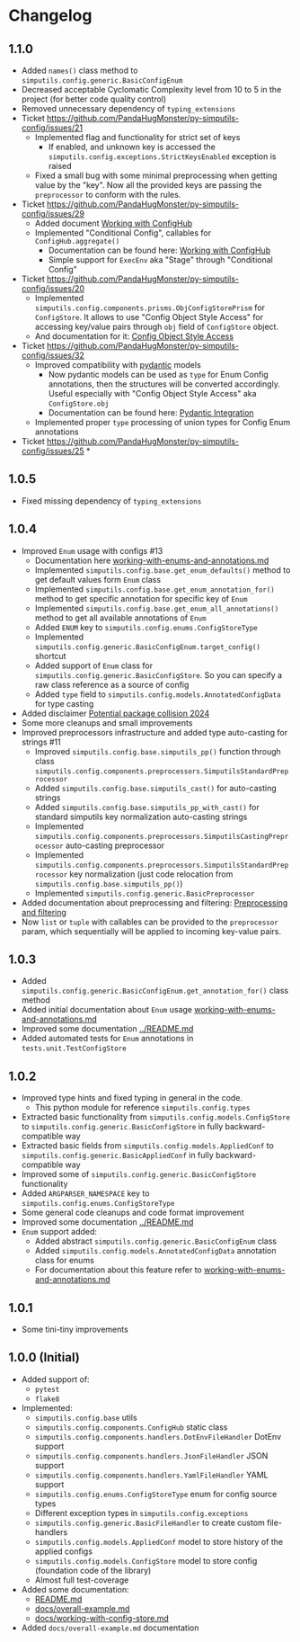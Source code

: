 # Changelog

## 1.1.0

* Added `names()` class method to `simputils.config.generic.BasicConfigEnum`
* Decreased acceptable Cyclomatic Complexity level 
  from 10 to 5 in the project (for better code quality control)
* Removed unnecessary dependency of `typing_extensions`
* Ticket https://github.com/PandaHugMonster/py-simputils-config/issues/21
  * Implemented flag and functionality for strict set of keys
    * If enabled, and unknown key is accessed the `simputils.config.exceptions.StrictKeysEnabled` exception
      is raised
  * Fixed a small bug with some minimal preprocessing when getting value by the "key". 
    Now all the provided keys are passing the `preprocessor` to conform with the rules.
* Ticket https://github.com/PandaHugMonster/py-simputils-config/issues/29
  * Added document [Working with ConfigHub](working-with-config-hub.md)
  * Implemented "Conditional Config", callables for `ConfigHub.aggregate()`
    * Documentation can be found here: [Working with ConfigHub](working-with-config-hub.md#conditional-config)
    * Simple support for `ExecEnv` aka "Stage" through "Conditional Config"
* Ticket https://github.com/PandaHugMonster/py-simputils-config/issues/20
  * Implemented `simputils.config.components.prisms.ObjConfigStorePrism` for `ConfigStore`.
    It allows to use "Config Object Style Access" for accessing key/value pairs through `obj` field of `ConfigStore` object.
  * And documentation for it: [Config Object Style Access](config-object-style-access.md)
* Ticket https://github.com/PandaHugMonster/py-simputils-config/issues/32
  * Improved compatibility with [pydantic](https://docs.pydantic.dev/latest/) models
    * Now pydantic models can be used as `type` for Enum Config annotations, then the structures
      will be converted accordingly. Useful especially with "Config Object Style Access" aka `ConfigStore.obj`
    * Documentation can be found here: [Pydantic Integration](pydantic-integration.md)
  * Implemented proper `type` processing of union types for Config Enum annotations
* Ticket https://github.com/PandaHugMonster/py-simputils-config/issues/25
  *


## 1.0.5
* Fixed missing dependency of `typing_extensions`


## 1.0.4
* Improved `Enum` usage with configs #13
  * Documentation here [working-with-enums-and-annotations.md](working-with-enums-and-annotations.md)
  * Implemented `simputils.config.base.get_enum_defaults()`
    method to get default values form `Enum` class
  * Implemented `simputils.config.base.get_enum_annotation_for()` 
    method to get specific annotation for specific key of `Enum`
  * Implemented `simputils.config.base.get_enum_all_annotations()` 
    method to get all available annotations of `Enum`
  * Added `ENUM` key to `simputils.config.enums.ConfigStoreType`
  * Implemented `simputils.config.generic.BasicConfigEnum.target_config()` shortcut
  * Added support of `Enum` class for `simputils.config.generic.BasicConfigStore`.
    So you can specify a raw class reference as a source of config
  * Added `type` field to `simputils.config.models.AnnotatedConfigData` for type casting
* Added disclaimer [Potential package collision 2024](disclaimers.md)
* Some more cleanups and small improvements
* Improved preprocessors infrastructure and added type auto-casting for strings #11
  * Improved `simputils.config.base.simputils_pp()` 
    function through class `simputils.config.components.preprocessors.SimputilsStandardPreprocessor`
  * Added `simputils.config.base.simputils_cast()` for auto-casting strings
  * Added `simputils.config.base.simputils_pp_with_cast()` for standard simputils key 
    normalization auto-casting strings
  * Implemented `simputils.config.components.preprocessors.SimputilsCastingPreprocessor` auto-casting preprocessor 
  * Implemented `simputils.config.components.preprocessors.SimputilsStandardPreprocessor` key normalization 
    (just code relocation from `simputils.config.base.simputils_pp()`)
  * Implemented `simputils.config.generic.BasicPreprocessor`
* Added documentation about preprocessing and filtering: 
  [Preprocessing and filtering](preprocessing-and-filtering.md)
* Now `list` or `tuple` with callables can be provided to the `preprocessor` param,
  which sequentially will be applied to incoming key-value pairs.

## 1.0.3
* Added `simputils.config.generic.BasicConfigEnum.get_annotation_for()` class method
* Added initial documentation about `Enum` 
  usage [working-with-enums-and-annotations.md](working-with-enums-and-annotations.md)
* Improved some documentation [../README.md](../README.md)
* Added automated tests for `Enum` annotations in `tests.unit.TestConfigStore`

## 1.0.2
* Improved type hints and fixed typing in general in the code.
  * This python module for reference `simputils.config.types`
* Extracted basic functionality from `simputils.config.models.ConfigStore` to 
  `simputils.config.generic.BasicConfigStore` in fully backward-compatible way
* Extracted basic fields from `simputils.config.models.AppliedConf` to 
  `simputils.config.generic.BasicAppliedConf` in fully backward-compatible way
* Improved some of `simputils.config.generic.BasicConfigStore` functionality
* Added `ARGPARSER_NAMESPACE` key to `simputils.config.enums.ConfigStoreType`
* Some general code cleanups and code format improvement
* Improved some documentation [../README.md](../README.md)
* `Enum` support added:
  * Added abstract `simputils.config.generic.BasicConfigEnum` class
  * Added `simputils.config.models.AnnotatedConfigData` annotation class for enums
  * For documentation about this feature refer 
    to [working-with-enums-and-annotations.md](working-with-enums-and-annotations.md)

## 1.0.1
* Some tini-tiny improvements

## 1.0.0 (Initial)
* Added support of:
  * `pytest`
  * `flake8`
* Implemented:
  * `simputils.config.base` utils
  * `simputils.config.components.ConfigHub` static class
  * `simputils.config.components.handlers.DotEnvFileHandler` DotEnv support
  * `simputils.config.components.handlers.JsonFileHandler` JSON support
  * `simputils.config.components.handlers.YamlFileHandler` YAML support
  * `simputils.config.enums.ConfigStoreType` enum for config source types
  * Different exception types in `simputils.config.exceptions`
  * `simputils.config.generic.BasicFileHandler` to create custom file-handlers
  * `simputils.config.models.AppliedConf` model to store history of the applied configs
  * `simputils.config.models.ConfigStore` model to store config (foundation code of the library)
  * Almost full test-coverage
* Added some documentation:
  * [README.md](../README.md)
  * [docs/overall-example.md](overall-example.md)
  * [docs/working-with-config-store.md](working-with-config-store.md)
* Added `docs/overall-example.md` documentation

